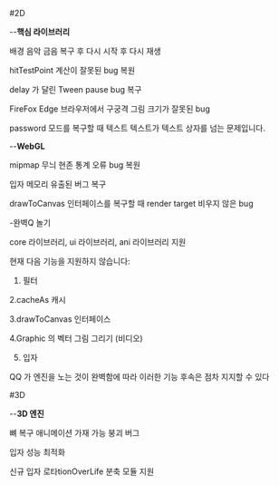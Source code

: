 #2D

--**핵심 라이브러리**

배경 음악 금음 복구 후 다시 시작 후 다시 재생

hitTestPoint 계산이 잘못된 bug 복원

delay 가 달린 Tween pause bug 복구

FireFox Edge 브라우저에서 구궁격 그림 크기가 잘못된 bug

password 모드를 복구할 때 텍스트 텍스트가 텍스트 상자를 넘는 문제입니다.

--**WebGL**

mipmap 무늬 현존 통계 오류 bug 복원

입자 메모리 유출된 버그 복구

drawToCanvas 인터페이스를 복구할 때 render target 비우지 않은 bug

-완벽Q 놀기

core 라이브러리, ui 라이브러리, ani 라이브러리 지원

현재 다음 기능을 지원하지 않습니다:

1. 필터

2.cacheAs 캐시

3.drawToCanvas 인터페이스

4.Graphic 의 벡터 그림 그리기 (비디오)

5. 입자

QQ 가 엔진을 노는 것이 완벽함에 따라 이러한 기능 후속은 점차 지지할 수 있다


#3D

--**3D 엔진**

뼈 복구 애니메이션 가재 가능 붕괴 버그

입자 성능 최적화

신규 입자 로타tionOverLife 분축 모듈 지원


